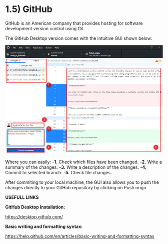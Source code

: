 # 1.5) GitHub

GitHub is an American company that provides hosting for software development version control using Git.

The GitHub Desktop version comes with the intuitive GUI shown below:

![alt text](https://raw.githubusercontent.com/guidias1212/road_to_fullstack/master/images/GitHub_Desktop_GUI.png)

Where you can easily:
-**1.** Check which files have been changed.
-**2.** Write a summary of the changes.
-**3.** Write a description of the changes.
-**4.** Commit to selected branch.
-**5.** Check file changes.

After commiting to your local machine, the GUI also allows you to push the changes directly to your GitHub repository by clicking on Push orign.

**USEFULL LINKS**

**GitHub Desktop installation:**

https://desktop.github.com/

**Basic writing and formatting syntax:**

https://help.github.com/en/articles/basic-writing-and-formatting-syntax